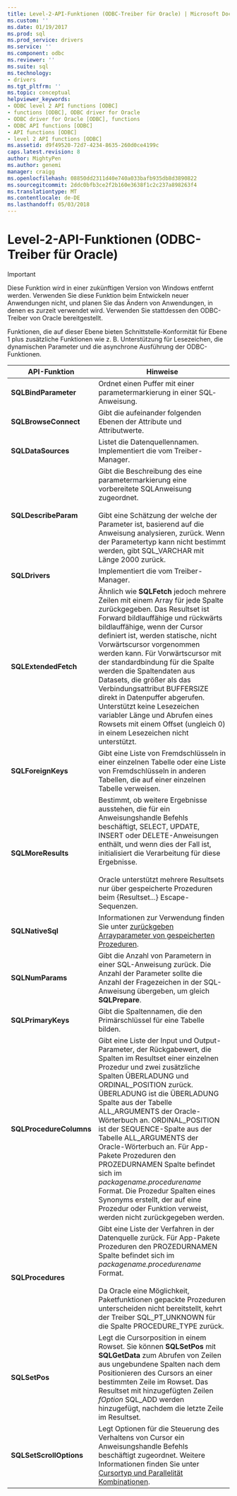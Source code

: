 ```yaml
---
title: Level-2-API-Funktionen (ODBC-Treiber für Oracle) | Microsoft Docs
ms.custom: ''
ms.date: 01/19/2017
ms.prod: sql
ms.prod_service: drivers
ms.service: ''
ms.component: odbc
ms.reviewer: ''
ms.suite: sql
ms.technology:
- drivers
ms.tgt_pltfrm: ''
ms.topic: conceptual
helpviewer_keywords:
- ODBC level 2 API functions [ODBC]
- functions [ODBC], ODBC driver for Oracle
- ODBC driver for Oracle [ODBC], functions
- ODBC API functions [ODBC]
- API functions [ODBC]
- level 2 API functions [ODBC]
ms.assetid: d9f49520-72d7-4234-8635-260d0ce4199c
caps.latest.revision: 8
author: MightyPen
ms.author: genemi
manager: craigg
ms.openlocfilehash: 08850dd2311d40e740a033bafb935db8d3890822
ms.sourcegitcommit: 2ddc0bfb3ce2f2b160e3638f1c2c237a898263f4
ms.translationtype: MT
ms.contentlocale: de-DE
ms.lasthandoff: 05/03/2018
---
```

# <a name="level-2-api-functions-odbc-driver-for-oracle"></a>Level-2-API-Funktionen (ODBC-Treiber für Oracle)
> [!IMPORTANT]  
>  Diese Funktion wird in einer zukünftigen Version von Windows entfernt werden. Verwenden Sie diese Funktion beim Entwickeln neuer Anwendungen nicht, und planen Sie das Ändern von Anwendungen, in denen es zurzeit verwendet wird. Verwenden Sie stattdessen den ODBC-Treiber von Oracle bereitgestellt.  
  
 Funktionen, die auf dieser Ebene bieten Schnittstelle-Konformität für Ebene 1 plus zusätzliche Funktionen wie z. B. Unterstützung für Lesezeichen, die dynamischen Parameter und die asynchrone Ausführung der ODBC-Funktionen.  
  
|API-Funktion|Hinweise|  
|------------------|-----------|  
|**SQLBindParameter**|Ordnet einen Puffer mit einer parametermarkierung in einer SQL­Anweisung.|  
|**SQLBrowseConnect**|Gibt die aufeinander folgenden Ebenen der Attribute und Attributwerte.|  
|**SQLDataSources**|Listet die Datenquellennamen. Implementiert die vom Treiber-Manager.|  
|**SQLDescribeParam**|Gibt die Beschreibung des eine parametermarkierung eine vorbereitete SQL­Anweisung zugeordnet.<br /><br /> Gibt eine Schätzung der welche der Parameter ist, basierend auf die Anweisung analysieren, zurück. Wenn der Parametertyp kann nicht bestimmt werden, gibt SQL_VARCHAR mit Länge 2000 zurück.|  
|**SQLDrivers**|Implementiert die vom Treiber-Manager.|  
|**SQLExtendedFetch**|Ähnlich wie **SQLFetch** jedoch mehrere Zeilen mit einem Array für jede Spalte zurückgegeben. Das Resultset ist Forward bildlauffähige und rückwärts bildlauffähige, wenn der Cursor definiert ist, werden statische, nicht Vorwärtscursor vorgenommen werden kann. Für Vorwärtscursor mit der standardbindung für die Spalte werden die Spaltendaten aus Datasets, die größer als das Verbindungsattribut BUFFERSIZE direkt in Datenpuffer abgerufen. Unterstützt keine Lesezeichen variabler Länge und Abrufen eines Rowsets mit einem Offset (ungleich 0) in einem Lesezeichen nicht unterstützt.|  
|**SQLForeignKeys**|Gibt eine Liste von Fremdschlüsseln in einer einzelnen Tabelle oder eine Liste von Fremdschlüsseln in anderen Tabellen, die auf einer einzelnen Tabelle verweisen.|  
|**SQLMoreResults**|Bestimmt, ob weitere Ergebnisse ausstehen, die für ein Anweisungshandle Befehls beschäftigt, SELECT, UPDATE, INSERT oder DELETE-Anweisungen enthält, und wenn dies der Fall ist, initialisiert die Verarbeitung für diese Ergebnisse.<br /><br /> Oracle unterstützt mehrere Resultsets nur über gespeicherte Prozeduren beim {Resultset...} Escape-Sequenzen.|  
|**SQLNativeSql**|Informationen zur Verwendung finden Sie unter [zurückgeben Arrayparameter von gespeicherten Prozeduren](../../odbc/microsoft/returning-array-parameters-from-stored-procedures.md).|  
|**SQLNumParams**|Gibt die Anzahl von Parametern in einer SQL-Anweisung zurück. Die Anzahl der Parameter sollte die Anzahl der Fragezeichen in der SQL-Anweisung übergeben, um gleich **SQLPrepare**.|  
|**SQLPrimaryKeys**|Gibt die Spaltennamen, die den Primärschlüssel für eine Tabelle bilden.|  
|**SQLProcedureColumns**|Gibt eine Liste der Input und Output-Parameter, der Rückgabewert, die Spalten im Resultset einer einzelnen Prozedur und zwei zusätzliche Spalten ÜBERLADUNG und ORDINAL_POSITION zurück. ÜBERLADUNG ist die ÜBERLADUNG Spalte aus der Tabelle ALL_ARGUMENTS der Oracle-Wörterbuch an. ORDINAL_POSITION ist der SEQUENCE-Spalte aus der Tabelle ALL_ARGUMENTS der Oracle-Wörterbuch an. Für App-Pakete Prozeduren den PROZEDURNAMEN Spalte befindet sich im *packagename.procedurename* Format. Die Prozedur Spalten eines Synonyms erstellt, der auf eine Prozedur oder Funktion verweist, werden nicht zurückgegeben werden.|  
|**SQLProcedures**|Gibt eine Liste der Verfahren in der Datenquelle zurück. Für App-Pakete Prozeduren den PROZEDURNAMEN Spalte befindet sich im *packagename.procedurename* Format.<br /><br /> Da Oracle eine Möglichkeit, Paketfunktionen gepackte Prozeduren unterscheiden nicht bereitstellt, kehrt der Treiber SQL_PT_UNKNOWN für die Spalte PROCEDURE_TYPE zurück.|  
|**SQLSetPos**|Legt die Cursorposition in einem Rowset. Sie können **SQLSetPos** mit **SQLGetData** zum Abrufen von Zeilen aus ungebundene Spalten nach dem Positionieren des Cursors an einer bestimmten Zeile im Rowset. Das Resultset mit hinzugefügten Zeilen *fOption* SQL_ADD werden hinzugefügt, nachdem die letzte Zeile im Resultset.|  
|**SQLSetScrollOptions**|Legt Optionen für die Steuerung des Verhaltens von Cursor ein Anweisungshandle Befehls beschäftigt zugeordnet. Weitere Informationen finden Sie unter [Cursortyp und Parallelität Kombinationen](../../odbc/microsoft/cursor-type-and-concurrency-combinations.md).|
